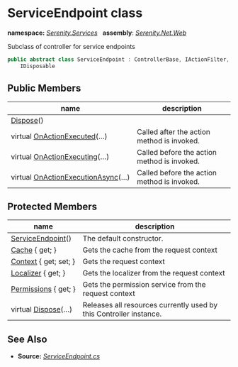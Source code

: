 # ServiceEndpoint class
**namespace:** *[Serenity.Services](../README.md#serenity.services-namespace)*   **assembly**: *[Serenity.Net.Web](../README.md)*

Subclass of controller for service endpoints

```csharp
public abstract class ServiceEndpoint : ControllerBase, IActionFilter, IAsyncActionFilter, 
    IDisposable
```

## Public Members

| name | description |
| --- | --- |
| [Dispose](ServiceEndpoint/Dispose.md)() |  |
| virtual [OnActionExecuted](ServiceEndpoint/OnActionExecuted.md)(…) | Called after the action method is invoked. |
| virtual [OnActionExecuting](ServiceEndpoint/OnActionExecuting.md)(…) | Called before the action method is invoked. |
| virtual [OnActionExecutionAsync](ServiceEndpoint/OnActionExecutionAsync.md)(…) | Called before the action method is invoked. |

## Protected Members

| name | description |
| --- | --- |
| [ServiceEndpoint](ServiceEndpoint/ServiceEndpoint.md)() | The default constructor. |
| [Cache](ServiceEndpoint/Cache.md) { get; } | Gets the cache from the request context |
| [Context](ServiceEndpoint/Context.md) { get; set; } | Gets the request context |
| [Localizer](ServiceEndpoint/Localizer.md) { get; } | Gets the localizer from the request context |
| [Permissions](ServiceEndpoint/Permissions.md) { get; } | Gets the permission service from the request context |
| virtual [Dispose](ServiceEndpoint/Dispose.md)(…) | Releases all resources currently used by this Controller instance. |

## See Also

* **Source:** *[ServiceEndpoint.cs](https://github.com/serenity-is/Serenity/blob/master/src/Serenity.Net.Web/Mvc/ServiceEndpoint.cs)*
